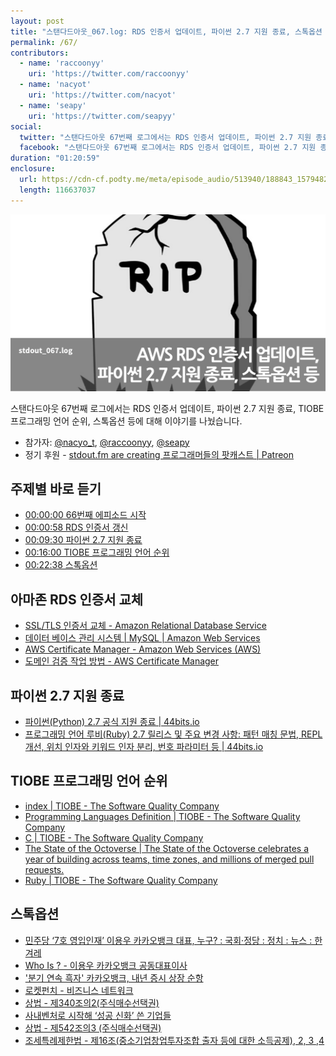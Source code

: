 ```yaml
---
layout: post
title: "스탠다드아웃_067.log: RDS 인증서 업데이트, 파이썬 2.7 지원 종료, 스톡옵션 등"
permalink: /67/
contributors:
  - name: 'raccoonyy'
    uri: 'https://twitter.com/raccoonyy'
  - name: 'nacyot'
    uri: 'https://twitter.com/nacyot'
  - name: 'seapy'
    uri: 'https://twitter.com/seapyy'
social:
  twitter: "스탠다드아웃 67번째 로그에서는 RDS 인증서 업데이트, 파이썬 2.7 지원 종료, 스톡옵션 등에 대해서 이야기를 나눴습니다."
  facebook: "스탠다드아웃 67번째 로그에서는 RDS 인증서 업데이트, 파이썬 2.7 지원 종료, 스톡옵션 등에 대해서 이야기를 나눴습니다."
duration: "01:20:59"
enclosure:
  url: https://cdn-cf.podty.me/meta/episode_audio/513940/188843_1579482592654.mp3
  length: 116637037
---
```


![](https://github.com/44bits/stdout.fm/raw/master/_posts/images/stdout_067-log.png)

스탠다드아웃 67번째 로그에서는 RDS 인증서 업데이트, 파이썬 2.7 지원 종료, TIOBE 프로그래밍 언어 순위, 스톡옵션 등에 대해 이야기를 나눴습니다.

* 참가자: [@nacyo_t][nac], [@raccoonyy][rac], [@seapy][sea]
* 정기 후원 - [stdout.fm are creating 프로그래머들의 팟캐스트 \| Patreon](https://www.patreon.com/stdoutfm)

[nac]: https://twitter.com/nacyo_t
[rac]: https://twitter.com/raccoonyy
[sea]: https://twitter.com/seapy

## 주제별 바로 듣기
* <a href="#" onclick="jumpPlayer(0.0); return false;">00:00:00 66번째 에피소드 시작</a>
* <a href="#" onclick="jumpPlayer(58.0); return false;">00:00:58 RDS 인증서 갱신</a>
* <a href="#" onclick="jumpPlayer(570.0); return false;">00:09:30 파이썬 2.7 지원 종료 </a>
* <a href="#" onclick="jumpPlayer(960.0); return false;">00:16:00 TIOBE 프로그래밍 언어 순위</a>
* <a href="#" onclick="jumpPlayer(1358.0); return false;">00:22:38 스톡옵션</a>

## 아마존 RDS 인증서 교체
* [SSL/TLS 인증서 교체 - Amazon Relational Database Service](https://docs.aws.amazon.com/ko_kr/AmazonRDS/latest/UserGuide/UsingWithRDS.SSL-certificate-rotation.html)
* [데이터 베이스 관리 시스템 \| MySQL \| Amazon Web Services](https://aws.amazon.com/ko/rds/aurora/)
* [AWS Certificate Manager - Amazon Web Services (AWS)](https://aws.amazon.com/certificate-manager/)
* [도메인 검증 작업 방법 - AWS Certificate Manager](https://docs.aws.amazon.com/ko_kr/acm/latest/userguide/how-domain-validation-works.html)

## 파이썬 2.7 지원 종료
* [파이썬(Python) 2.7 공식 지원 종료 \| 44bits.io](https://www.44bits.io/ko/post/news--python-2-7-retired)
* [프로그래밍 언어 루비(Ruby) 2.7 릴리스 및 주요 변경 사항: 패턴 매칭 문법, REPL 개선, 위치 인자와 키워드 인자 분리, 번호 파라미터 등 \| 44bits.io](https://www.44bits.io/ko/post/news--ruby-2-7-released)

## TIOBE 프로그래밍 언어 순위
* [index \| TIOBE - The Software Quality Company](https://www.tiobe.com/tiobe-index/)
* [Programming Languages Definition \| TIOBE - The Software Quality Company](https://www.tiobe.com/tiobe-index/programming-languages-definition/)
* [C \| TIOBE - The Software Quality Company](https://www.tiobe.com/tiobe-index/c/)
* [The State of the Octoverse \| The State of the Octoverse celebrates a year of building across teams, time zones, and millions of merged pull requests.](https://octoverse.github.com/)
* [Ruby \| TIOBE - The Software Quality Company](https://www.tiobe.com/tiobe-index/ruby/)

## 스톡옵션
* [민주당 ‘7호 영입인재’ 이용우 카카오뱅크 대표, 누구? : 국회·정당 : 정치 : 뉴스 : 한겨레](http://www.hani.co.kr/arti/politics/assembly/924088.html)
* [Who Is ? - 이용우 카카오뱅크 공동대표이사](http://www.businesspost.co.kr/BP?command=article_view&num=96508)
* ['분기 연속 흑자' 카카오뱅크, 내년 증시 상장 순항](http://news.bizwatch.co.kr/article/finance/2019/08/22/0022)
* [로켓펀치 - 비즈니스 네트워크](https://www.rocketpunch.com/)
* [상법 - 제340조의2(주식매수선택권)](http://law.go.kr/%EB%B2%95%EB%A0%B9/%EC%83%81%EB%B2%95/%EC%A0%9C340%EC%A1%B0%EC%9D%982)
* [사내벤처로 시작해 ‘성공 신화’ 쓴 기업들](http://magazine.hankyung.com/business/apps/news?popup=0&nid=01&c1=1001&nkey=2017020601106000151&mode=sub_view)
* [상법 - 제542조의3 (주식매수선택권)](https://glaw.scourt.go.kr/wsjo/lawod/sjo192.do?lawodNm=%EC%83%81%EB%B2%95&jomunNo=542&jomunGajiNo=3)
* [조세특례제한법 - 제16조(중소기업창업투자조합 출자 등에 대한 소득공제), 2, 3 ,4](http://www.law.go.kr/%EB%B2%95%EB%A0%B9/%EC%A1%B0%EC%84%B8%ED%8A%B9%EB%A1%80%EC%A0%9C%ED%95%9C%EB%B2%95/%2820200101,16835,20191231%29/%EC%A0%9C16%EC%A1%B0)

